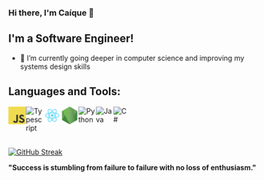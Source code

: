 ### Hi there, I'm Caíque 👋

## I'm a Software Engineer!

- 🌱 I’m currently going deeper in computer science and improving my systems design skills

## Languages and Tools:

<img align="left" alt="JavaScript" width="35px" src="https://raw.githubusercontent.com/github/explore/80688e429a7d4ef2fca1e82350fe8e3517d3494d/topics/javascript/javascript.png"/>
<img align="left" alt="Typescript" width="35px" src="https://github.com/remojansen/logo.ts/blob/master/ts.png?raw=true"/>
<img align="left" alt="React" width="35px" src="https://raw.githubusercontent.com/github/explore/80688e429a7d4ef2fca1e82350fe8e3517d3494d/topics/react/react.png" />
<img align="left" alt="Node.js" width="35px" src="https://raw.githubusercontent.com/github/explore/80688e429a7d4ef2fca1e82350fe8e3517d3494d/topics/nodejs/nodejs.png" />
<img align="left" alt="Python" width="35px" src="https://upload.wikimedia.org/wikipedia/commons/thumb/c/c3/Python-logo-notext.svg/768px-Python-logo-notext.svg.png" />
<img align="left" alt="Java" width="35px" src="https://logospng.org/download/java/logo-java-512.png" />
<img align="left" alt="C#" width="35px" src="https://upload.wikimedia.org/wikipedia/commons/4/4f/Csharp_Logo.png" />

<br />
<br />
<br />
<br />

[![GitHub Streak](https://streak-stats.demolab.com?user=caiquejjx&theme=dark)](https://git.io/streak-stats)

**"Success is stumbling from failure to failure with no loss of enthusiasm."**

